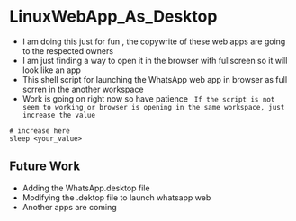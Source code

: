 # LinuxWebApp_As_Desktop
* I am doing this just for fun , the copywrite of these web apps are going to the respected owners
* I am just finding a way to open it in the browser with fullscreen so it will look like an app
* This shell script for launching the WhatsApp web app in browser as full scrren in the another workspace 
* Work is going on right now so have patience
` If the script is not seem to working or browser is opening in the same workspace, just increase the value`
``` 
# increase here
sleep <your_value>
```

## Future Work
* Adding the WhatsApp.desktop file 
* Modifying the .dektop file to launch whatsapp web
* Another apps are coming 
